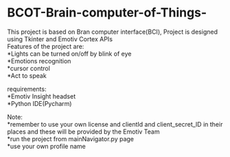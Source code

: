 # BCOT-Brain-computer-of-Things-
This project is based on Bran computer interface(BCI),
Project is designed using Tkinter and Emotiv Cortex APIs<br />
Features of the project are:<br />
*Lights can be turned on/off by blink of eye<br />
*Emotions recognition<br />
*cursor control<br />
*Act to speak<br />

requirements:<br />
*Emotiv Insight headset<br />
*Python IDE(Pycharm)<br />

Note:<br />
*remember to use your own license and clientId and client_secret_ID in their places and these will be provided by the Emotiv Team <br />
*run the project from mainNavigator.py page<br />
*use your own profile name<br />


